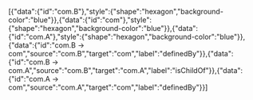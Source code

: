 [{"data":{"id":"com.B"},"style":{"shape":"hexagon","background-color":"blue"}},{"data":{"id":"com"},"style":{"shape":"hexagon","background-color":"blue"}},{"data":{"id":"com.A"},"style":{"shape":"hexagon","background-color":"blue"}},{"data":{"id":"com.B -> com","source":"com.B","target":"com","label":"definedBy"}},{"data":{"id":"com.B -> com.A","source":"com.B","target":"com.A","label":"isChildOf"}},{"data":{"id":"com.A -> com","source":"com.A","target":"com","label":"definedBy"}}]
